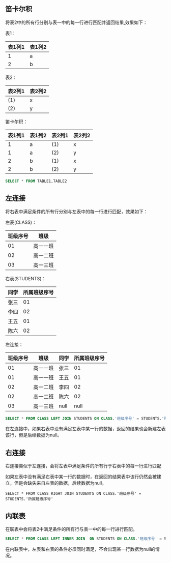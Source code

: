 ## 笛卡尔积	

将表2中的所有行分别与表一中的每一行进行匹配并返回结果,效果如下：

表1：

| 表1列1 | 表1列2 |
| ------ | ------ |
| 1      | a      |
| 2      | b      |

表2：

| 表2列1 | 表2列2 |
| ------ | ------ |
| (1)    | x      |
| (2)    | y      |

笛卡尔积：

| 表1列1 | 表1列2 | 表2列1 | 表2列2 |
| ------ | ------ | ------ | ------ |
| 1      | a      | (1)    | x      |
| 1      | a      | (2)    | y      |
| 2      | b      | (1)    | x      |
| 2      | b      | (2)    | y      |

```SQL
SELECT * FROM TABLE1,TABLE2
```

## 左连接

将右表中满足条件的所有行分别与左表中的每一行进行匹配，效果如下：

左表(CLASS)：

| 班级序号 | 班级     |
| -------- | -------- |
| 01       | 高一一班 |
| 02       | 高一二班 |
| 03       | 高一三班 |

右表(STUDENTS)：

| 同学 | 所属班级序号 |
| ---- | ------------ |
| 张三 | 01           |
| 李四 | 02           |
| 王五 | 01           |
| 陈六 | 02           |

左连接：

| 班级序号 | 班级     | 同学 | 所属班级序号 |
| -------- | -------- | ---- | ------------ |
| 01       | 高一一班 | 张三 | 01           |
| 01       | 高一一班 | 王五 | 01           |
| 02       | 高一二班 | 李四 | 02           |
| 02       | 高一二班 | 陈六 | 02           |
| 03       | 高一三班 | null | null         |

```SQL
SELECT * FROM CLASS LEFT JOIN STUDENTS ON CLASS.'班级序号' = STUDENTS.'所属班级序号'
```

在左连接中，如果右表中没有满足左表中某一行的数据，返回的结果也会新建左表该行，但是后续数据为null。

## 右连接

右连接类似于左连接，会将左表中满足条件的所有行于右表中的每一行进行匹配

如果左表中没有满足右表中某一行的数据时，在返回的结果表中该行仍然会被建立，但是会缺失来自左表的数据，后续数据为null。

```
SELECT * FROM CLASS RIGHT JOIN STUDENTS ON CLASS.'班级序号' = STUDENTS.'所属班级序号'
```



## 内联表

在联表中会将表2中满足条件的所有行与表一中的每一行进行匹配。

```sql
SELECT * FROM CLASS LEFT INNER JOIN	 ON STUDENTS ON CLASS.'班级序号' = STUDENTS.'所属班级序号'
```

在内联表中，左表和右表的条件必须同时满足，不会出现某一行数据为null的情况。